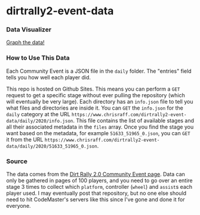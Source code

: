 # dirtrally2-event-data
 
 ### Data Visualizer
 [Graph the data!](https://chrisraff.com/dirtrally2)
 
 
 ### How to Use This Data
Each Community Event is a JSON file in the `daily` folder. The "entries" field tells you how well each player did.

This repo is hosted on Github Sites. This means you can perform a `GET` request to get a specific stage without ever pulling the repository (which will eventually be very large). Each directory has an `info.json` file to tell you what files and directories are inside it. You can `GET` the `info.json` for the `daily` category at the URL `https://www.chrisraff.com/dirtrally2-event-data/daily/2020/info.json`. This file contains the list of available stages and all their associated metadata in the `files` array. Once you find the stage you want based on the metadata, for example `51633_51965_0.json`, you can `GET` it from the URL `https://www.chrisraff.com/dirtrally2-event-data/daily/2020/51633_51965_0.json`.

### Source

The data comes from the [Dirt Rally 2.0 Community Event page](https://dirtrally2.com/community-events). Data can only be gathered in pages of 100 players, and you need to go over an entire stage 3 times to collect which  `platform`, controller (`wheel`) and `assist`s each player used. I may eventually post that repository, but no one else should need to hit CodeMaster's servers like this since I've gone and done it for everyone.
